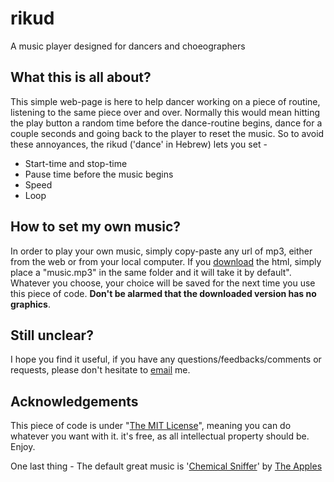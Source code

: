 # rikud
A music player designed for dancers and choeographers

## What this is all about?

This simple web-page is here to help dancer working on a piece of routine, listening to the same piece over and over. Normally this would mean hitting the play button a random time before the dance-routine begins, dance for a couple seconds and going back to the player to reset the music. So to avoid these annoyances, the rikud ('dance' in Hebrew) lets you set -

*   Start-time and stop-time
*   Pause time before the music begins
*   Speed
*   Loop

## How to set my own music?

In order to play your own music, simply copy-paste any url of mp3, either from the web or from your local computer. If you [download](index.html "Download Player") the html, simply place a "music.mp3" in the same folder and it will take it by default". Whatever you choose, your choice will be saved for the next time you use this piece of code. **Don't be alarmed that the downloaded version has no graphics**.


## Still unclear?

I hope you find it useful, if you have any questions/feedbacks/comments or requests, please don't hesitate to [email](mailto:odedshr@gmail.com) me.

## Acknowledgements

This piece of code is under "[The MIT License](http://opensource.org/licenses/MIT "What is MIT license?")", meaning you can do whatever you want with it. it's free, as all intellectual property should be. Enjoy.

One last thing - The default great music is '[Chemical Sniffer](http://theapplesfunk.bandcamp.com/track/chemical-sniffer)' by [The Apples](http://www.theapples.net/ "check out The Apples Website")